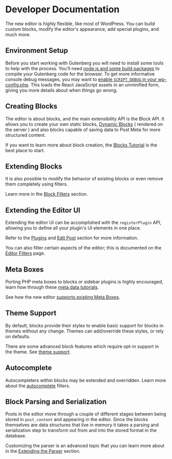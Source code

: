 # Developer Documentation

The new editor is highly flexible, like most of WordPress. You can build custom blocks, modify the editor's appearance, add special plugins, and much more.

## Environment Setup

Before you start working with Gutenberg you will need to install some tools to help with the process. You'll need [node.js and some build packages](/docs/designers-developers/developers/tutorials/javascript/js-build-setup.md) to compile your Gutenberg code for the browser. To get more informative console debug messages, you may want to [enable `SCRIPT_DEBUG` in your wp-config.php](https://wordpress.org/support/article/debugging-in-wordpress/#script_debug). This loads the React JavaScript assets in an unminified form, giving you more details about when things go wrong.

## Creating Blocks

The editor is about blocks, and the main extensibility API is the Block API. It allows you to create your own static blocks, [Dynamic Blocks](/docs/designers-developers/developers/tutorials/block-tutorial/creating-dynamic-blocks.md) ( rendered on the server ) and also blocks capable of saving data to Post Meta for more structured content.

If you want to learn more about block creation, the [Blocks Tutorial](/docs/designers-developers/developers/tutorials/block-tutorial/readme.md) is the best place to start.

## Extending Blocks

It is also possible to modify the behavior of existing blocks or even remove them completely using filters.

Learn more in the [Block Filters](/docs/designers-developers/developers/filters/block-filters.md) section.

## Extending the Editor UI

Extending the editor UI can be accomplished with the `registerPlugin` API, allowing you to define all your plugin's UI elements in one place.

Refer to the [Plugins](/packages/plugins/README.md) and [Edit Post](/packages/edit-post/README.md) section for more information.

You can also filter certain aspects of the editor; this is documented on the [Editor Filters](/docs/designers-developers/developers/filters/editor-filters.md) page.

## Meta Boxes

Porting PHP meta boxes to blocks or sidebar plugins is highly encouraged, learn how through these [meta data tutorials](/docs/designers-developers/developers/tutorials/metabox/readme.md).

See how the new editor [supports existing Meta Boxes](/docs/designers-developers/developers/backward-compatibility/meta-box.md).

## Theme Support

By default, blocks provide their styles to enable basic support for blocks in themes without any change. Themes can add/override these styles, or rely on defaults.

There are some advanced block features which require opt-in support in the theme. See [theme support](/docs/designers-developers/developers/themes/theme-support.md).

## Autocomplete

Autocompleters within blocks may be extended and overridden. Learn more about the [autocomplete](/docs/designers-developers/developers/filters/autocomplete-filters.md) filters.

## Block Parsing and Serialization

Posts in the editor move through a couple of different stages between being stored in `post_content` and appearing in the editor. Since the blocks themselves are data structures that live in memory it takes a parsing and serialization step to transform out from and into the stored format in the database.

Customizing the parser is an advanced topic that you can learn more about in the [Extending the Parser](/docs/designers-developers/developers/filters/parser-filters.md) section.
